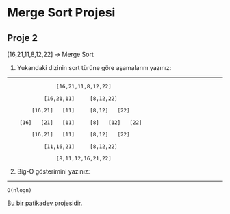 # Merge Sort Projesi

## Proje 2
 [16,21,11,8,12,22] -> Merge Sort
1) Yukarıdaki dizinin sort türüne göre aşamalarını yazınız:
---
                    [16,21,11,8,12,22]

                [16,21,11]     [8,12,22]

            [16,21]   [11]     [8,12]   [22]

        [16]   [21]   [11]     [8]   [12]   [22]

            [16,21]   [11]     [8,12]   [22]

                [11,16,21]     [8,12,22]

                    [8,11,12,16,21,22]


2) Big-O gösterimini yazınız:
---
    O(nlogn)


[Bu bir patikadev projesidir.](https://www.patika.dev)
